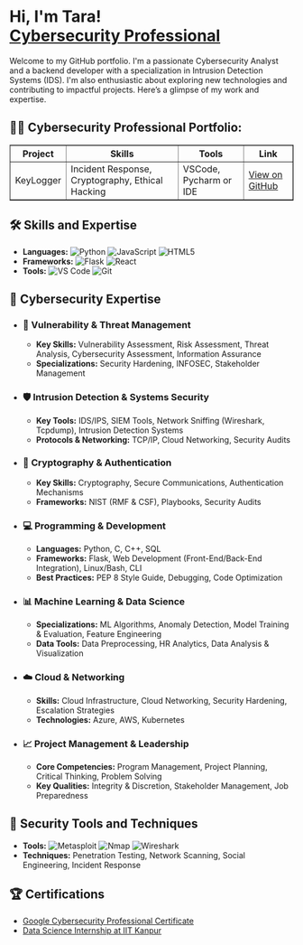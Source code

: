 <h1>Hi, I'm Tara! <br/><a href="https://github.com/KnownUser19"</a> <a href="https://www.linkedin.com/in/tarranikhitha/">Cybersecurity Professional</a></h1>

Welcome to my GitHub portfolio. I'm a passionate Cybersecurity Analyst and a backend developer with a specialization in Intrusion Detection Systems (IDS). I'm also enthusiastic about exploring new technologies and contributing to impactful projects. Here’s a glimpse of my work and expertise.

<h2>👨‍💻 Cybersecurity Professional Portfolio:</h2>

<table border="1" cellspacing="0" cellpadding="10">
  <tr>
    <th>Project</th>
    <th>Skills</th>
    <th>Tools</th>
    <th>Link</th>
  </tr>
  <tr>
    <td>KeyLogger</td>
    <td>Incident Response, Cryptography, Ethical Hacking</td>
    <td>VSCode, Pycharm or IDE </td>
    <td><a href="https://github.com/KnownUser19/XSS-Attack" target="_blank">View on GitHub</a></td>
  </tr>
  <!-- Add more projects as needed -->
</table>


[instagram]:https://www.instagram.com/tara1_909/?hl=en
[linkedin]: https://www.linkedin.com/in/tarranikhitha/


## 🛠️ Skills and Expertise

- **Languages:** ![Python](https://img.shields.io/badge/-Python-3776AB?style=flat&logo=python&logoColor=white) ![JavaScript](https://img.shields.io/badge/-JavaScript-F7DF1E?style=flat&logo=javascript&logoColor=black) ![HTML5](https://img.shields.io/badge/-HTML5-E34F26?style=flat&logo=html5&logoColor=white)
- **Frameworks:** ![Flask](https://img.shields.io/badge/-Flask-000000?style=flat&logo=flask&logoColor=white) ![React](https://img.shields.io/badge/-React-61DAFB?style=flat&logo=react&logoColor=black)
- **Tools:** ![VS Code](https://img.shields.io/badge/-VS%20Code-007ACC?style=flat&logo=visual-studio-code&logoColor=white) ![Git](https://img.shields.io/badge/-Git-F05032?style=flat&logo=git&logoColor=white)

## 🚀 **Cybersecurity Expertise**

- ### **🔐 Vulnerability & Threat Management**
  - **Key Skills:** Vulnerability Assessment, Risk Assessment, Threat Analysis, Cybersecurity Assessment, Information Assurance
  - **Specializations:** Security Hardening, INFOSEC, Stakeholder Management

- ### **🛡️ Intrusion Detection & Systems Security**
  - **Key Tools:** IDS/IPS, SIEM Tools, Network Sniffing (Wireshark, Tcpdump), Intrusion Detection Systems
  - **Protocols & Networking:** TCP/IP, Cloud Networking, Security Audits

- ### **🔑 Cryptography & Authentication**
  - **Key Skills:** Cryptography, Secure Communications, Authentication Mechanisms
  - **Frameworks:** NIST (RMF & CSF), Playbooks, Security Audits

- ### **💻 Programming & Development**
  - **Languages:** Python, C, C++, SQL
  - **Frameworks:** Flask, Web Development (Front-End/Back-End Integration), Linux/Bash, CLI
  - **Best Practices:** PEP 8 Style Guide, Debugging, Code Optimization

- ### **📊 Machine Learning & Data Science**
  - **Specializations:** ML Algorithms, Anomaly Detection, Model Training & Evaluation, Feature Engineering
  - **Data Tools:** Data Preprocessing, HR Analytics, Data Analysis & Visualization

- ### **☁️ Cloud & Networking**
  - **Skills:** Cloud Infrastructure, Cloud Networking, Security Hardening, Escalation Strategies
  - **Technologies:** Azure, AWS, Kubernetes

- ### **📈 Project Management & Leadership**
  - **Core Competencies:** Program Management, Project Planning, Critical Thinking, Problem Solving
  - **Key Qualities:** Integrity & Discretion, Stakeholder Management, Job Preparedness



## 🔧 Security Tools and Techniques

- **Tools:** ![Metasploit](https://img.shields.io/badge/-Metasploit-7C3F2F?style=flat&logo=metasploit&logoColor=white) ![Nmap](https://img.shields.io/badge/-Nmap-000000?style=flat&logo=nmap&logoColor=white) ![Wireshark](https://img.shields.io/badge/-Wireshark-1679A7?style=flat&logo=wireshark&logoColor=white)
- **Techniques:** Penetration Testing, Network Scanning, Social Engineering, Incident Response


## 🏆 Certifications

- [Google Cybersecurity Professional Certificate](https://www.coursera.org/account/accomplishments/certificate/XYZ123)
- [Data Science Internship at IIT Kanpur](https://www.linkedin.com/in/tara-datascience)

  
<!--
**KnownUser19/KnownUser19#** is a ✨ _special_ ✨ repository because its `README.md` (this file) appears on your GitHub profile.

Here are some ideas to get you started:

- 🔭 I’m currently working on ...
- 🌱 I’m currently learning ...
- 👯 I’m looking to collaborate on ...
- 🤔 I’m looking for help with ...
- 💬 Ask me about ...
- 📫 How to reach me: ...
- 😄 Pronouns: ...
- ⚡ Fun fact: ...
-->
